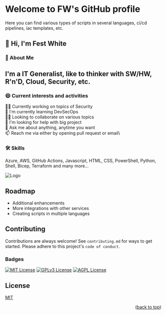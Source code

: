 <!-- Improved compatibility of back to top link: See: https://github.com/othneildrew/Best-README-Template/pull/73 -->
<a name="readme-top"></a>


# Welcome to FW's GitHub profile
Here you can find various types of scripts in several languages, ci/cd pipelines, iac templates, etc.


## 👋 Hi, I'm Fest White


### 🚀 About Me
I'm a IT Generalist, like to thinker with SW/HW, R'n'D, Cloud, Security, etc.
---

### 😄 Current interests and activities
👩‍💻 Currently working on topics of Security\
🧠 I'm currently learning DevSecOps\
👯‍♀️ Looking to collaborate on various topics\
🤔 I'm looking for help with big project\
💬 Ask me about anything, anytime you want\
📫 Reach me via either by opening pull request or email\


### 🛠 Skills

Azure, AWS, GitHub Actions, Javascript, HTML, CSS, PowerShell, Python, Shell, Bicep, Terraform and many more...


![Logo](https://topisraelinterns.com/wp-content/uploads/2015/12/future.jpg)


## Roadmap

- Additional enhancements
- More integrations with other services
- Creating scripts in multiple languages


## Contributing

Contributions are always welcome!
See `contributing.md` for ways to get started.
Please adhere to this project's `code of conduct`.


### Badges
[![MIT License](https://img.shields.io/badge/License-MIT-green.svg)](https://choosealicense.com/licenses/mit/)
[![GPLv3 License](https://img.shields.io/badge/License-GPL%20v3-yellow.svg)](https://opensource.org/licenses/)
[![AGPL License](https://img.shields.io/badge/License-AGPL-blue.svg)](http://www.gnu.org/licenses/agpl-3.0)

## License

[MIT](https://choosealicense.com/licenses/mit/)
<p align="right">(<a href="#readme-top">back to top</a>)</p>
